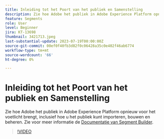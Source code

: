 ```yaml
---
title: Inleiding tot het Poort van het publiek en Samenstelling
description: Zie hoe Adobe het publiek in Adobe Experience Platform opnieuw voor het voetlicht brengt, inclusief hoe u het publiek kunt importeren, bouwen en beheren.
feature: Segments
role: User
level: Beginner
jira: KT-13698
thumbnail: 3421713.jpeg
last-substantial-update: 2023-07-19T00:00:00Z
source-git-commit: 00ef0f40fb3d82f0c06428a35c0e402f46ab6774
workflow-type: tm+mt
source-wordcount: '66'
ht-degree: 0%

---
```



# Inleiding tot het Poort van het publiek en Samenstelling

Zie hoe Adobe het publiek in Adobe Experience Platform opnieuw voor het voetlicht brengt, inclusief hoe u het publiek kunt importeren, bouwen en beheren. Zie voor meer informatie de [Documentatie van Segment Builder](https://experienceleague.adobe.com/docs/experience-platform/segmentation/ui/segment-builder.html).

>[!VIDEO](https://video.tv.adobe.com/v/3421713/?learn=on)
